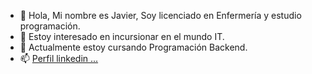 - 👋 Hola, Mi nombre es Javier, Soy licenciado en Enfermería y estudio programación.
- 👀 Estoy interesado en incursionar en el mundo IT.
- 🌱 Actualmente estoy cursando Programación Backend.
- 📫 [Perfil linkedin ...](https://www.linkedin.com/in/javier-alejandro-riquelme-b13317225/)
